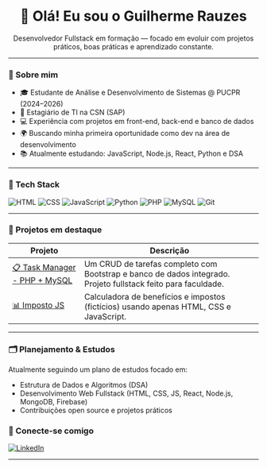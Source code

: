 <h1 align="center">👋 Olá! Eu sou o Guilherme Rauzes</h1>
<p align="center">Desenvolvedor Fullstack em formação — focado em evoluir com projetos práticos, boas práticas e aprendizado constante.</p>

---

### 🚀 Sobre mim
- 🎓 Estudante de Análise e Desenvolvimento de Sistemas @ PUCPR (2024–2026)
- 💼 Estagiário de TI na CSN (SAP)
- 💻 Experiência com projetos em front-end, back-end e banco de dados
- 🌍 Buscando minha primeira oportunidade como dev na área de desenvolvimento
- 📚 Atualmente estudando: JavaScript, Node.js, React, Python e DSA

---

### 🧰 Tech Stack
![HTML](https://img.shields.io/badge/-HTML5-E34F26?style=flat&logo=html5&logoColor=white)
![CSS](https://img.shields.io/badge/-CSS3-1572B6?style=flat&logo=css3)
![JavaScript](https://img.shields.io/badge/-JavaScript-F7DF1E?style=flat&logo=javascript&logoColor=black)
![Python](https://img.shields.io/badge/-Python-3776AB?style=flat&logo=python&logoColor=white)
![PHP](https://img.shields.io/badge/-PHP-777BB4?style=flat&logo=php&logoColor=white)
![MySQL](https://img.shields.io/badge/-MySQL-4479A1?style=flat&logo=mysql&logoColor=white)
![Git](https://img.shields.io/badge/-Git-F05032?style=flat&logo=git&logoColor=white)

---

### 📌 Projetos em destaque

| Projeto | Descrição |
|--------|-----------|
| [📋 Task Manager - PHP + MySQL](https://github.com/GuilhermeRauzes/task-manager-php-mysql) | Um CRUD de tarefas completo com Bootstrap e banco de dados integrado. Projeto fullstack feito para faculdade. |
| [📊 Imposto JS](https://github.com/GuilhermeRauzes/gov-benefits-calculator-js) | Calculadora de benefícios e impostos (fictícios) usando apenas HTML, CSS e JavaScript. |

---

### 🗂️ Planejamento & Estudos

Atualmente seguindo um plano de estudos focado em:
- Estrutura de Dados e Algoritmos (DSA)
- Desenvolvimento Web Fullstack (HTML, CSS, JS, React, Node.js, MongoDB, Firebase)
- Contribuições open source e projetos práticos


### 🤝 Conecte-se comigo
[![LinkedIn](https://img.shields.io/badge/-LinkedIn-0A66C2?style=flat&logo=linkedin&logoColor=white)](https://www.linkedin.com/in/guilherme-rauzes-8a4306255/)

---
